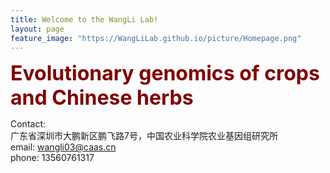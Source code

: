 ```yaml
---
title: Welcome to the WangLi Lab!
layout: page
feature_image: "https://WangLiLab.github.io/picture/Homepage.png"
---
```



<b><font size = "6" color="maroon">Evolutionary genomics of crops and Chinese herbs</font></b>

Contact:<br>
广东省深圳市大鹏新区鹏飞路7号，中国农业科学院农业基因组研究所<br>
email: wangli03@caas.cn<br>
phone: 13560761317<br>

